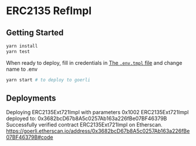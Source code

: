 # ERC2135 RefImpl

## Getting Started

```sh
yarn install
yarn test
```

When ready to deploy, fill in credentials in [The `.env.tmpl` file](./.env.tmpl) and change name to .env

```sh
yarn start # to deploy to goerli
```

## Deployments

Deploying ERC2135Ext721Impl with parameters 0x1002
ERC2135Ext721Impl deployed to: 0x3682bcD67b8A5c0257Ab163a226fBe07BF46379B
Successfully verified contract ERC2135Ext721Impl on Etherscan.
https://goerli.etherscan.io/address/0x3682bcD67b8A5c0257Ab163a226fBe07BF46379B#code
